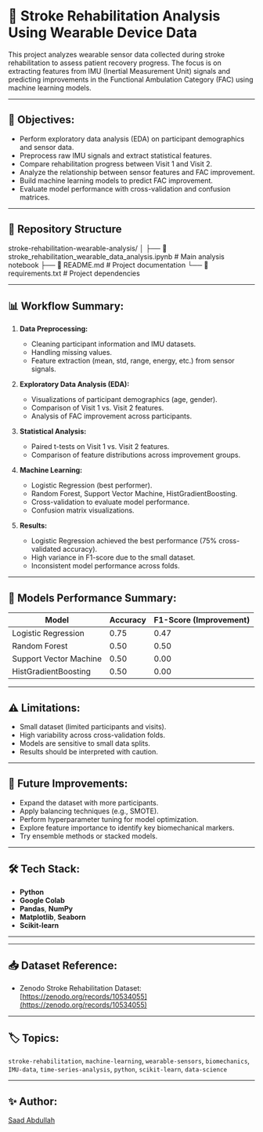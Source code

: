 # 🧠 Stroke Rehabilitation Analysis Using Wearable Device Data

This project analyzes wearable sensor data collected during stroke rehabilitation to assess patient recovery progress. The focus is on extracting features from IMU (Inertial Measurement Unit) signals and predicting improvements in the Functional Ambulation Category (FAC) using machine learning models.

---

## 📌 Objectives:
- Perform exploratory data analysis (EDA) on participant demographics and sensor data.
- Preprocess raw IMU signals and extract statistical features.
- Compare rehabilitation progress between Visit 1 and Visit 2.
- Analyze the relationship between sensor features and FAC improvement.
- Build machine learning models to predict FAC improvement.
- Evaluate model performance with cross-validation and confusion matrices.

---

## 📂 Repository Structure

stroke-rehabilitation-wearable-analysis/
│
├── 📄 stroke_rehabilitation_wearable_data_analysis.ipynb  # Main analysis notebook
├── 📄 README.md                                           # Project documentation
└── 📄 requirements.txt                                   # Project dependencies

---

## 📊 Workflow Summary:
1. **Data Preprocessing:**
   - Cleaning participant information and IMU datasets.
   - Handling missing values.
   - Feature extraction (mean, std, range, energy, etc.) from sensor signals.

2. **Exploratory Data Analysis (EDA):**
   - Visualizations of participant demographics (age, gender).
   - Comparison of Visit 1 vs. Visit 2 features.
   - Analysis of FAC improvement across participants.

3. **Statistical Analysis:**
   - Paired t-tests on Visit 1 vs. Visit 2 features.
   - Comparison of feature distributions across improvement groups.

4. **Machine Learning:**
   - Logistic Regression (best performer).
   - Random Forest, Support Vector Machine, HistGradientBoosting.
   - Cross-validation to evaluate model performance.
   - Confusion matrix visualizations.

5. **Results:**
   - Logistic Regression achieved the best performance (75% cross-validated accuracy).
   - High variance in F1-score due to the small dataset.
   - Inconsistent model performance across folds.

---

## 🧪 Models Performance Summary:
| Model                   | Accuracy | F1-Score (Improvement) |
|-------------------------|----------|------------------------|
| Logistic Regression     | 0.75     | 0.47                  |
| Random Forest           | 0.50     | 0.50                  |
| Support Vector Machine  | 0.50     | 0.00                  |
| HistGradientBoosting    | 0.50     | 0.00                  |

---

## ⚠️ Limitations:
- Small dataset (limited participants and visits).
- High variability across cross-validation folds.
- Models are sensitive to small data splits.
- Results should be interpreted with caution.

---

## 🚀 Future Improvements:
- Expand the dataset with more participants.
- Apply balancing techniques (e.g., SMOTE).
- Perform hyperparameter tuning for model optimization.
- Explore feature importance to identify key biomechanical markers.
- Try ensemble methods or stacked models.

---

## 🛠️ Tech Stack:
- **Python**
- **Google Colab**
- **Pandas**, **NumPy**
- **Matplotlib**, **Seaborn**
- **Scikit-learn**

---


---

## 📥 Dataset Reference:
- Zenodo Stroke Rehabilitation Dataset: [https://zenodo.org/records/10534055](https://zenodo.org/records/10534055)

---

## 🏷️ Topics:
`stroke-rehabilitation`, `machine-learning`, `wearable-sensors`, `biomechanics`, `IMU-data`, `time-series-analysis`, `python`, `scikit-learn`, `data-science`

---

## ✨ Author:
[Saad Abdullah](https://github.com/saadabdullah-15)

